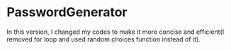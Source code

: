 # PasswordGenerator
In this version, I changed my codes to make it more concise and efficient(I removed for loop and used random.choices function instead of it).
